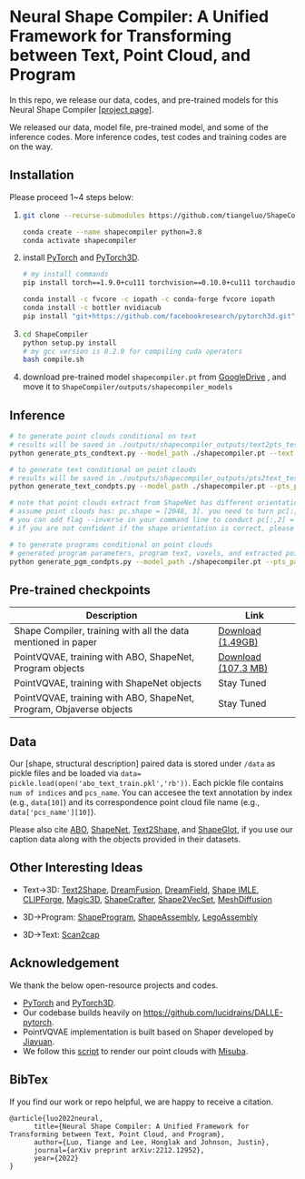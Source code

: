 # Neural Shape Compiler: A Unified Framework for Transforming between Text, Point Cloud, and Program

In this repo, we release our data, codes, and pre-trained models for this Neural Shape Compiler [[project page](https://tiangeluo.github.io/projectpages/shapecompiler.html)]. 



We released our data, model file, pre-trained model, and some of the inference codes. More inference codes, test codes and training codes are on the way. 


## Installation

Please proceed 1~4 steps below:

1. ```sh
   git clone --recurse-submodules https://github.com/tiangeluo/ShapeCompiler.git
   
   conda create --name shapecompiler python=3.8
   conda activate shapecompiler
   ```

2. install [PyTorch](https://pytorch.org/get-started/locally/) and [PyTorch3D](https://pytorch3d.org/). 

   ```sh
   # my install commands
   pip install torch==1.9.0+cu111 torchvision==0.10.0+cu111 torchaudio==0.9.0 -f https://download.pytorch.org/whl/torch_stable.html
   
   conda install -c fvcore -c iopath -c conda-forge fvcore iopath
   conda install -c bottler nvidiacub
   pip install "git+https://github.com/facebookresearch/pytorch3d.git"
   ```

   

3. ```sh
   cd ShapeCompiler
   python setup.py install
   # my gcc version is 8.2.0 for compiling cuda operators
   bash compile.sh
   ```

4. download pre-trained model `shapecompiler.pt` from [GoogleDrive](https://drive.google.com/file/d/1Y__4AIMmrM9ECasWw5w0qJiE_DjxjmwW/view?usp=sharing) , and move it to `ShapeCompiler/outputs/shapecompiler_models`

## Inference

```bash
# to generate point clouds conditional on text
# results will be saved in ./outputs/shapecompiler_outputs/text2pts_test1
python generate_pts_condtext.py --model_path ./shapecompiler.pt --text 'a chair has armrests, with slats between legs' --save_name 'test1' 

# to generate text conditional on point clouds
# results will be saved in ./outputs/shapecompiler_outputs/pts2text_test1
python generate_text_condpts.py --model_path ./shapecompiler.pt --pts_path './assets/example_chair.ply' --save_name 'test1' 

# note that point clouds extract from ShapeNet has different orientation as we train ShapeCompiler
# assume point clouds has: pc.shape = [2048, 3]. you need to turn pc[:,2] = -1*pc[:,2]
# you can add flag --inverse in your command line to conduct pc[:,2] = -1*pc[:,2] 
# if you are not confident if the shape orientation is correct, please visualize ./assets/example_chair.ply

# to generate programs conditional on point clouds
# generated program parameters, program text, voxels, and extracted point clouds will be saved in ./outputs/shapecompiler_outputs/pts2pgm_test1
python generate_pgm_condpts.py --model_path ./shapecompiler.pt --pts_path './assets/example_chair.ply' --save_name 'test1' 

```



## Pre-trained checkpoints

| Description                                                  | Link                                                         |
| ------------------------------------------------------------ | ------------------------------------------------------------ |
| Shape Compiler, training with all the data mentioned in paper | [Download (1.49GB)](https://drive.google.com/file/d/1Y__4AIMmrM9ECasWw5w0qJiE_DjxjmwW/view?usp=sharing) |
| PointVQVAE, training with ABO, ShapeNet, Program objects     | [Download (107.3 MB)](https://drive.google.com/file/d/1Y1PSnSukRwub1tJRix4NEO3_aKl-Xx65/view?usp=share_link) |
| PointVQVAE, training with ShapeNet objects                   | Stay Tuned                                                   |
| PointVQVAE, training with ABO, ShapeNet, Program, Objaverse objects | Stay Tuned                                                   |

## Data

Our [shape, structural description] paired data is stored under `/data` as pickle files and be loaded via `data= pickle.load(open('abo_text_train.pkl','rb'))`. Each pickle file contains `num of indices` and `pcs_name`. You can accesee the text annotation by index (e.g., `data[10]`) and its correspondence point cloud file name (e.g., `data['pcs_name'][10]`). 

Please also cite [ABO](https://arxiv.org/abs/2110.06199), [ShapeNet](https://arxiv.org/abs/1512.03012), [Text2Shape](http://text2shape.stanford.edu/), and [ShapeGlot](https://arxiv.org/abs/1905.02925), if you use our caption data along with the objects provided in their datasets.

## Other Interesting Ideas

- Text->3D: [Text2Shape](http://text2shape.stanford.edu/), [DreamFusion](https://dreamfusion3d.github.io/), [DreamField](https://ajayj.com/dreamfields), [Shape IMLE](https://github.com/liuzhengzhe/Towards-Implicit-Text-Guided-Shape-Generation), [CLIPForge](https://github.com/AutodeskAILab/Clip-Forge), [Magic3D](https://deepimagination.cc/Magic3D/), [ShapeCrafter](https://arxiv.org/abs/2207.09446), [Shape2VecSet](https://arxiv.org/abs/2301.11445), [MeshDiffusion](https://openreview.net/pdf?id=0cpM2ApF9p6)

- 3D->Program: [ShapeProgram](http://shape2prog.csail.mit.edu/), [ShapeAssembly](https://github.com/rkjones4/ShapeAssembly), [LegoAssembly](https://cs.stanford.edu/~rcwang/projects/lego_manual/)

- 3D->Text: [Scan2cap](https://arxiv.org/abs/2012.02206)

## Acknowledgement
We thank the below open-resource projects and codes.

- [PyTorch](https://www.github.com/pytorch/pytorch) and [PyTorch3D](https://github.com/facebookresearch/pytorch3d).
- Our codebase builds heavily on https://github.com/lucidrains/DALLE-pytorch. 
- PointVQVAE implementation is built based on Shaper developed by [Jiayuan](https://github.com/Jiayuan-Gu).
- We follow this [script](https://github.com/zekunhao1995/PointFlowRenderer) to render our point clouds with [Misuba](http://www.mitsuba-renderer.org/).

## BibTex
If you find our work or repo helpful, we are happy to receive a citation.

```
@article{luo2022neural,
      title={Neural Shape Compiler: A Unified Framework for Transforming between Text, Point Cloud, and Program},
      author={Luo, Tiange and Lee, Honglak and Johnson, Justin},
      journal={arXiv preprint arXiv:2212.12952},
      year={2022}
}
```
